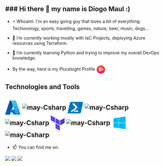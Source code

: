 <h2> ### Hi there 👋 my name is Diogo Maul :) </h2>

- ⚡ Whoami: I'm an easy going guy that loves a bit of everything: Techonology, sports, travelling, games, nature, beer, music, dogs... 

- 🔭 I’m currently working mostly with IaC Projects, deploying Azure resources using Terraform.
- 🌱 I’m currently learning Python and trying to improve my overall DevOps knowledge. 
- By the way, here is my Pluralsight Profile <a href="https://app.pluralsight.com/profile/diogo-maul-72" target="_blank" rel="noopener noreferrer"><img src="https://github.com/diogomaul/images/blob/main/pluralsight-logo.png" align="center" alt="Pluralsight Profile Diogo Maul" height="30" width="30"></a> 
<div style="display: inline_block">
   <h2  > Technologies and Tools  <h2>
      <img align="center" alt="Diogo-Azure" height="50" width="50" src="https://raw.githubusercontent.com/devicons/devicon/2ae2a900d2f041da66e950e4d48052658d850630/icons/azure/azure-original.svg">
      <img align="center" alt="may-Csharp" height="50" width="50" src="https://cdn.jsdelivr.net/gh/devicons/devicon/icons/vscode/vscode-original.svg">
      <img align="center" alt="may-Csharp" height="50" width="50" src="https://github.com/diogomaul/images/blob/main/powershell-logo3.png">
      <img align="center" alt="may-Csharp" height="50" width="50" src="https://cdn.jsdelivr.net/gh/devicons/devicon/icons/python/python-original.svg">
      <img align="center" alt="may-Csharp" height="50" width="50" src="https://cdn.jsdelivr.net/gh/devicons/devicon/icons/git/git-original.svg">
      <img align="center" alt="may-Csharp" height="50" width="45" src="https://github.com/diogomaul/images/blob/main/terraform-logo.png">
      <img align="center" alt="may-Csharp" height="50" width="50" src="https://cdn.jsdelivr.net/gh/devicons/devicon/icons/docker/docker-original-wordmark.svg">
      <img align="center" alt="may-Csharp" height="50" width="50" src="https://github.com/diogomaul/images/blob/main/windows-logo.png">
      <img align="center" alt="may-Csharp" height="50" width="50" src="https://cdn.jsdelivr.net/gh/devicons/devicon/icons/ubuntu/ubuntu-plain.svg"

</div>
      
<br>
 
</div>
      
- 📫 You can find me on:
   
<a href="https://www.linkedin.com/in/diogomaul/" target="_blank" rel="noopener noreferrer"><img src="https://img.shields.io/badge/-LinkedIn-%230077B5?style=for-the-badge&logo=linkedin&logoColor=white" target="_blank"></a> 
<a href="https://twitter.com/diogomaul" target="_blank" rel="noopener noreferrer"><img src="https://img.shields.io/badge/Twitter-1DA1F2?style=for-the-badge&logo=twitter&logoColor=white" target="_blank"></a> 
<a href="https://instagram.com/diogomaul" target="_blank" rel="noopener noreferrer"><img src="https://img.shields.io/badge/Instagram-E4405F?style=for-the-badge&logo=instagram&logoColor=white" target="_blank"></a> 
  
      
<!--
![Snake animation](https://github.com/codethi/codethi/blob/output/github-contribution-grid-snake.svg)
      
- 👯 I’m looking to collaborate on ...
- 🤔 I’m looking for help with ...
- 💬 Ask me about ...
- -->

